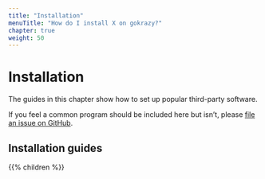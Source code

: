 ```yaml
---
title: "Installation"
menuTitle: "How do I install X on gokrazy?"
chapter: true
weight: 50
---
```


# Installation

The guides in this chapter show how to set up popular third-party software.

If you feel a common program should be included here but isn’t, please [file an
issue on GitHub](https://github.com/gokrazy/gokrazy/issues).

## Installation guides

{{% children %}}

